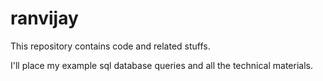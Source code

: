 # ranvijay
This repository contains code and related stuffs.

I'll place my example sql database queries and all the technical materials.
